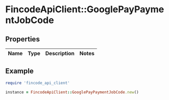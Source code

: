 # FincodeApiClient::GooglePayPaymentJobCode

## Properties

| Name | Type | Description | Notes |
| ---- | ---- | ----------- | ----- |

## Example

```ruby
require 'fincode_api_client'

instance = FincodeApiClient::GooglePayPaymentJobCode.new()
```

